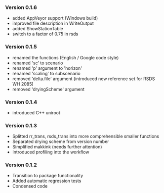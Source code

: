 ### Version 0.1.6

- added AppVeyor support (Windows build)
- improved file description in WriteOutput
- added ShowStationTable
- switch to a factor of 0.75 in rsds

### Version 0.1.5

- renamed the functions (English / Google code style)
- renamed 'sc' to scenario
- renamed 'p' argument to 'horizon'
- renamed 'scaling' to subscenario
- removed 'delta.file' argument (introduced new reference set for RSDS WH 2085)
- removed 'dryingScheme' argument


### Version 0.1.4

- introduced C++ uniroot 

### Version 0.1.3

- Splitted rr_trans, rsds_trans into more comprehensible smaller functions
- Separated drying scheme from version number
- Simplified makkink (needs further attention)
- Introduced profiling into the workflow

### Version 0.1.2

- Transition to package functionality
- Added automatic regression tests
- Condensed code
